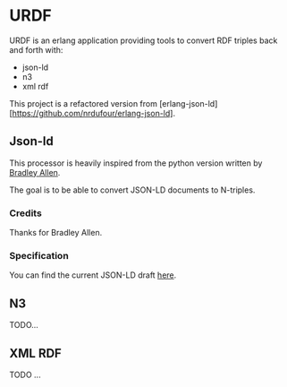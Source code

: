 # URDF

URDF is an erlang application providing tools to convert RDF triples back and forth with:

* json-ld
* n3
* xml rdf

This project is a refactored version from [erlang-json-ld][https://github.com/nrdufour/erlang-json-ld].

## Json-ld

This processor is heavily inspired from the python version written by [Bradley Allen](https://github.com/bradleypallen/json_ld_processor).

The goal is to be able to convert JSON-LD documents to N-triples.

### Credits
Thanks for Bradley Allen.

### Specification
You can find the current JSON-LD draft [here](http://json-ld.org/spec/latest/).

## N3

TODO...

## XML RDF

TODO ...

